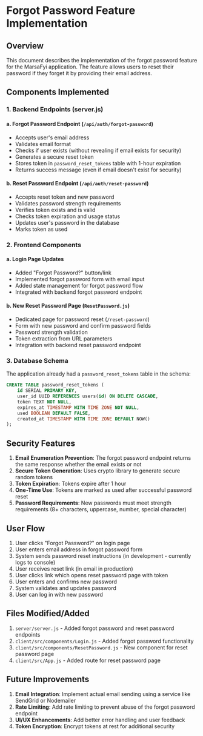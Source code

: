 # Forgot Password Feature Implementation

## Overview
This document describes the implementation of the forgot password feature for the MarsaFyi application. The feature allows users to reset their password if they forget it by providing their email address.

## Components Implemented

### 1. Backend Endpoints (server.js)

#### a. Forgot Password Endpoint (`/api/auth/forgot-password`)
- Accepts user's email address
- Validates email format
- Checks if user exists (without revealing if email exists for security)
- Generates a secure reset token
- Stores token in `password_reset_tokens` table with 1-hour expiration
- Returns success message (even if email doesn't exist for security)

#### b. Reset Password Endpoint (`/api/auth/reset-password`)
- Accepts reset token and new password
- Validates password strength requirements
- Verifies token exists and is valid
- Checks token expiration and usage status
- Updates user's password in the database
- Marks token as used

### 2. Frontend Components

#### a. Login Page Updates
- Added "Forgot Password?" button/link
- Implemented forgot password form with email input
- Added state management for forgot password flow
- Integrated with backend forgot password endpoint

#### b. New Reset Password Page (`ResetPassword.js`)
- Dedicated page for password reset (`/reset-password`)
- Form with new password and confirm password fields
- Password strength validation
- Token extraction from URL parameters
- Integration with backend reset password endpoint

### 3. Database Schema
The application already had a `password_reset_tokens` table in the schema:
```sql
CREATE TABLE password_reset_tokens (
    id SERIAL PRIMARY KEY,
    user_id UUID REFERENCES users(id) ON DELETE CASCADE,
    token TEXT NOT NULL,
    expires_at TIMESTAMP WITH TIME ZONE NOT NULL,
    used BOOLEAN DEFAULT FALSE,
    created_at TIMESTAMP WITH TIME ZONE DEFAULT NOW()
);
```

## Security Features

1. **Email Enumeration Prevention**: The forgot password endpoint returns the same response whether the email exists or not
2. **Secure Token Generation**: Uses crypto library to generate secure random tokens
3. **Token Expiration**: Tokens expire after 1 hour
4. **One-Time Use**: Tokens are marked as used after successful password reset
5. **Password Requirements**: New passwords must meet strength requirements (8+ characters, uppercase, number, special character)

## User Flow

1. User clicks "Forgot Password?" on login page
2. User enters email address in forgot password form
3. System sends password reset instructions (in development - currently logs to console)
4. User receives reset link (in email in production)
5. User clicks link which opens reset password page with token
6. User enters and confirms new password
7. System validates and updates password
8. User can log in with new password

## Files Modified/Added

1. `server/server.js` - Added forgot password and reset password endpoints
2. `client/src/components/Login.js` - Added forgot password functionality
3. `client/src/components/ResetPassword.js` - New component for reset password page
4. `client/src/App.js` - Added route for reset password page

## Future Improvements

1. **Email Integration**: Implement actual email sending using a service like SendGrid or Nodemailer
2. **Rate Limiting**: Add rate limiting to prevent abuse of the forgot password endpoint
3. **UI/UX Enhancements**: Add better error handling and user feedback
4. **Token Encryption**: Encrypt tokens at rest for additional security